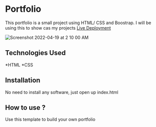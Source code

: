 # Portfolio
This portfolio is a small project using HTML/ CSS and Boostrap. I will be using this to show cas my projects
[Live Deployment](https://jeffkelly-porfolio.netlify.app/)

![Screenshot 2022-04-19 at 2 10 00 AM](https://user-images.githubusercontent.com/102613164/163874954-131b4b1f-cf70-4f5c-b5ee-8c283a0cd880.png)

## Technologies Used
*HTML
*CSS
## Installation
No need to install any software, just open up index.html
## How to use ?
Use this template to build your own portfolio
